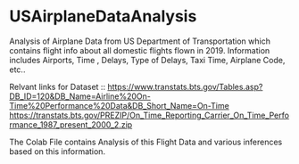 # USAirplaneDataAnalysis

Analysis of Airplane Data from US Department of Transportation which contains flight info about all domestic flights flown in 2019. Information includes Airports, Time , Delays, Type of Delays, Taxi Time, Airplane Code, etc..

Relvant links for Dataset :: https://www.transtats.bts.gov/Tables.asp?DB_ID=120&DB_Name=Airline%20On-Time%20Performance%20Data&DB_Short_Name=On-Time
https://transtats.bts.gov/PREZIP/On_Time_Reporting_Carrier_On_Time_Performance_1987_present_2000_2.zip


The Colab File contains Analysis of this Flight Data and various inferences based on this information.
